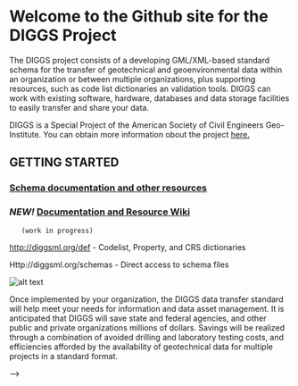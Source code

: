 # Welcome to the Github site for the DIGGS Project

The DIGGS project consists of a developing GML/XML-based standard schema for the transfer of geotechnical and geoenvironmental data within an organization or between multiple organizations, plus supporting resources, such as code list dictionaries an validation tools.  DIGGS can work with existing software, hardware, databases and data storage facilities to easily transfer and share your data. 

DIGGS is a Special Project of the American Society of Civil Engineers Geo-Institute. You can obtain more information obout the project [here.](https://diggsml.org)



## GETTING STARTED

### [Schema documentation and other resources](https://diggsml.org/docs)

### ***NEW!*** [Documentation and Resource Wiki](https://github.com/DIGGSml/doc/wiki) 
       (work in progress)

http://diggsml.org/def - Codelist, Property, and CRS dictionaries

Http://diggsml.org/schemas - Direct access to schema files

![alt text](https://www.geoinstitute.org/sites/default/files/inline-images/DIGGS%20use%20case.png "DIGGSml Use Case Diagram")

Once implemented by your organization, the DIGGS data transfer standard will help meet your needs for information and data asset management.  It is anticipated that DIGGS will save state and federal agencies, and other public and private organizations millions of dollars.  Savings will be realized through a combination of avoided drilling and laboratory testing costs, and efficiencies afforded by the availability of geotechnical data for multiple projects in a standard format. 

-->
